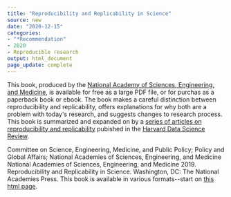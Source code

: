 ```yaml
---
title: "Reproducibility and Replicability in Science"
source: new
date: "2020-12-15"
categories:
- "*Recommendation"
- 2020
- Reproducible research
output: html_document
page_update: complete
---
```


This book, produced by the [National Academy of Sciences, Engineering, and Medicine](https://www.nap.edu/), is available for free as a large PDF file, or for purchas as a paperback book or ebook. The book makes a careful distinction between reproducibility and replicability, offers explanations for why both are a problem with today's research, and suggests changes to research process. This book is summarized and expanded on by a [series of articles on reproducibility and replicability](https://hdsr.mitpress.mit.edu/pub/6an6ppum/release/4) pubished in the [Harvard Data Science Review](https://hdsr.mitpress.mit.edu/).

<!--more-->

Committee on Science, Engineering, Medicine, and Public Policy; Policy and Global Affairs; National Academies of Sciences, Engineering, and Medicine National Academies of Sciences, Engineering, and Medicine 2019. Reproducibility and Replicability in Science. Washington, DC: The National Academies Press. This book is available in various formats--start on [this html page](https://doi.org/10.17226/25303).
